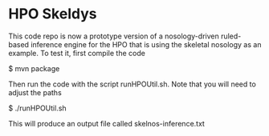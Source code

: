 # HPO Skeldys

This code repo is now a prototype version of a nosology-driven ruled-based inference engine for
the HPO that is using the skeletal nosology as an example.
To test it, first compile the code

 $ mvn package

Then run the code with the script runHPOUtil.sh. Note that you will need to adjust the paths

  $ ./runHPOUtil.sh 

This will produce an output file called  skelnos-inference.txt
